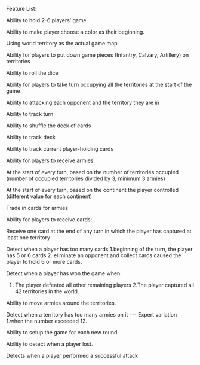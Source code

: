  

Feature List: 

Ability to hold 2-6 players’ game. 

Ability to make player choose a color as their beginning. 

Using world territory as the actual game map 

Ability for players to put down game pieces (Infantry, Calvary, Artillery) on territories 

Ability to roll the dice 

Ability for players to take turn occupying all the territories at the start of the game 

Ability to attacking each opponent and the territory they are in 

Ability to track turn 

Ability to shuffle the deck of cards 

Ability to track deck  

Ability to track current player-holding cards 

Ability for players to receive armies: 

At the start of every turn, based on the number of territories occupied (number of occupied territories divided by 3, minimum 3 armies) 

At the start of every turn, based on the continent the player controlled (different value for each continent) 

Trade in cards for armies 

Ability for players to receive cards: 

Receive one card at the end of any turn in which the player has captured at least one territory 

 

Detect when a player has too many cards 
1.beginning of the turn, the player has 5 or 6 cards 
2. eliminate an opponent and collect cards caused the player to hold 6 or more cards. 

Detect when a player has won the game when: 
1. The player defeated all other remaining players 
2.The player captured all 42 territories in the world. 

Ability to move armies around the territories. 

Detect when a territory has too many armies on it  --- Expert variation 
	1.when the number  exceeded 12. 

Ability to setup the game for each new round. 

Ability to detect when a player lost. 

Detects when a player performed a successful attack 
